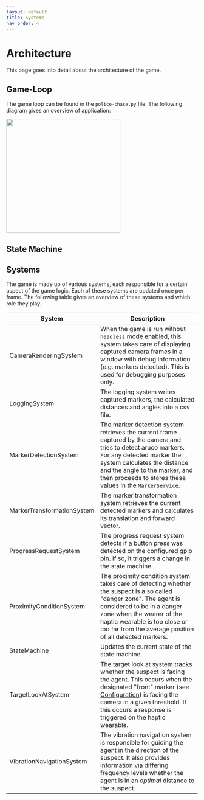 ```yaml
---
layout: default
title: Systems
nav_order: 4
---
```

# Architecture
This page goes into detail about the architecture of the game.
## Game-Loop
The game loop can be found in the `police-chase.py` file. The following diagram gives an overview of application:

<img src="{{site.baseurl}}/assets/images/game-loop.png" width="300" />

## State Machine
## Systems
The game is made up of various systems, each responsible for a certain aspect of the game logic. Each of these systems are updated once per frame. The following table gives an overview of these systems and which role they play.

|System|Description|
|------|-----------|
|CameraRenderingSystem|When the game is run without `headless` mode enabled, this system takes care of displaying captured camera frames in a window with debug information (e.g. markers detected). This is used for debugging purposes only.|
|LoggingSystem|The logging system writes captured markers, the calculated distances and angles into a csv file.|
|MarkerDetectionSystem|The marker detection system retrieves the current frame captured by the camera and tries to detect aruco markers. For any detected marker the system calculates the distance and the angle to the marker, and then proceeds to stores these values in the `MarkerService`.|
|MarkerTransformationSystem|The marker transformation system retrieves the current detected markers and calculates its translation and forward vector.|
|ProgressRequestSystem|The progress request system detects if a button press was detected on the configured gpio pin. If so, it triggers a change in the state machine.|
|ProximityConditionSystem|The proximity condition system takes care of detecting whether the suspect is a so called "danger zone". The agent is considered to be in a danger zone when the wearer of the haptic wearable is too close or too far from the average position of all detected markers.|
|StateMachine|Updates the current state of the state machine.|
|TargetLookAtSystem|The target look at system tracks whether the suspect is facing the agent. This occurs when the designated "front" marker (see [Configuration](configuration.md)) is facing the camera in a given threshold. If this occurs a response is triggered on the haptic wearable.|
|VibrationNavigationSystem|The vibration navigation system is responsible for guiding the agent in the direction of the suspect. It also provides information via differing frequency levels whether the agent is in an *optimal* distance to the suspect.|
